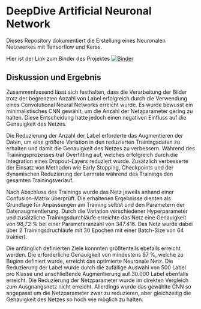 # DeepDive Artificial Neuronal Network

Dieses Repository dokumentiert die Erstellung eines Neuronalen Netzwerkes mit Tensorflow und Keras.

Hier ist der Link zum Binder des Projektes  [![Binder](https://mybinder.org/badge_logo.svg)](https://mybinder.org/v2/gh/daspillegh/DavidPilhofer_TFE21-2_DeepDive.git/HEAD)

## Diskussion und Ergebnis

Zusammenfassend lässt sich festhalten, dass die Verarbeitung der Bilder trotz der begrenzten Anzahl von Label erfolgreich durch die Verwendung eines Convolutional Neural Networks erreicht wurde. Es wurde bewusst ein minimalistisches CNN gewählt, um die Anzahl der Netzparameter gering zu halten. Diese Entscheidung hatte jedoch einen negativen Einfluss auf die Genauigkeit des Netzes.

Die Reduzierung der Anzahl der Label erforderte das Augmentieren der Daten, um eine größere Variation in den reduzierten Trainingsdaten zu erhalten und damit die Genauigkeit des Netzes zu verbessern. Während des Trainingsprozesses trat Overfitting auf, welches erfolgreich durch die Integration eines Dropout-Layers reduziert wurde. Zusätzlich verbesserte der Einsatz von Methoden wie Early Stopping, Checkpoints und der dynamischen Reduzierung der Lernrate während des Trainings den gesamten Trainingsverlauf.

Nach Abschluss des Trainings wurde das Netz jeweils anhand einer Confusion-Matrix überprüft. Die erhaltenen Ergebnisse dienten als Grundlage für Anpassungen am Training selbst und den Parametern der Datenaugmentierung. Durch die Variation verschiedener Hyperparameter und zusätzliche Trainingsdurchläufe erreichte das Netz eine Genauigkeit von 98,72 % bei einer Parameteranzahl von 347.416. Das Netz wurde dabei über 2 Trainingsdruchläufe mit 30 Epochen mit einer Batch-Size von 64 trainiert.

Die anfänglich definierten Ziele konnnten größtenteils ebefalls erreicht werden. Die erforderliche Genauigkeit von mindestens 97 %, welche zu Beginn definiert wurde, erreicht das optimierte Neuronale Netz. Die Reduzierung der Label wurde durch die zufällige Auswahl von 500 Label pro Klasse und anschließende Augmentierung auf 30.000 Label ebenfalls erreicht. Die Reduzierung der Netzparameter wurde im direkten Vergleich zum Ausgnangsnetz nicht erreicht. Allerdings wurde das gewählte CNN so angepasst um die Netzparameter zwar zu reduzieren, aber gleichzeitig die Genauigkeit des Netzes so hoch wie möglich zu halten. 
